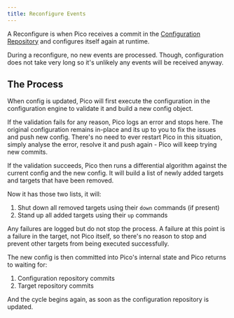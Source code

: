 ```yaml
---
title: Reconfigure Events
---
```


A Reconfigure is when Pico receives a commit in the
[Configuration Repository](config-repo) and configures itself again at runtime.

During a reconfigure, no new events are processed. Though, configuration does
not take very long so it's unlikely any events will be received anyway.

## The Process

When config is updated, Pico will first execute the configuration in the
configuration engine to validate it and build a new config object.

If the validation fails for any reason, Pico logs an error and stops here. The
original configuration remains in-place and its up to you to fix the issues and
push new config. There's no need to ever restart Pico in this situation, simply
analyse the error, resolve it and push again - Pico will keep trying new
commits.

If the validation succeeds, Pico then runs a differential algorithm against the
current config and the new config. It will build a list of newly added targets
and targets that have been removed.

Now it has those two lists, it will:

1. Shut down all removed targets using their `down` commands (if present)
2. Stand up all added targets using their `up` commands

Any failures are logged but do not stop the process. A failure at this point is
a failure in the target, not Pico itself, so there's no reason to stop and
prevent other targets from being executed successfully.

The new config is then committed into Pico's internal state and Pico returns to
waiting for:

1. Configuration repository commits
2. Target repository commits

And the cycle begins again, as soon as the configuration repository is updated.
